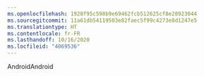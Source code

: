 ```yaml
---
ms.openlocfilehash: 1928f95c598b9e69462fcb512625cf8e28923044
ms.sourcegitcommit: 11a61db54119503e82faec5f99c4273e8d1247e5
ms.translationtype: HT
ms.contentlocale: fr-FR
ms.lasthandoff: 10/16/2020
ms.locfileid: "4069536"
---
```

<span data-ttu-id="d2738-101">Android</span><span class="sxs-lookup"><span data-stu-id="d2738-101">Android</span></span>